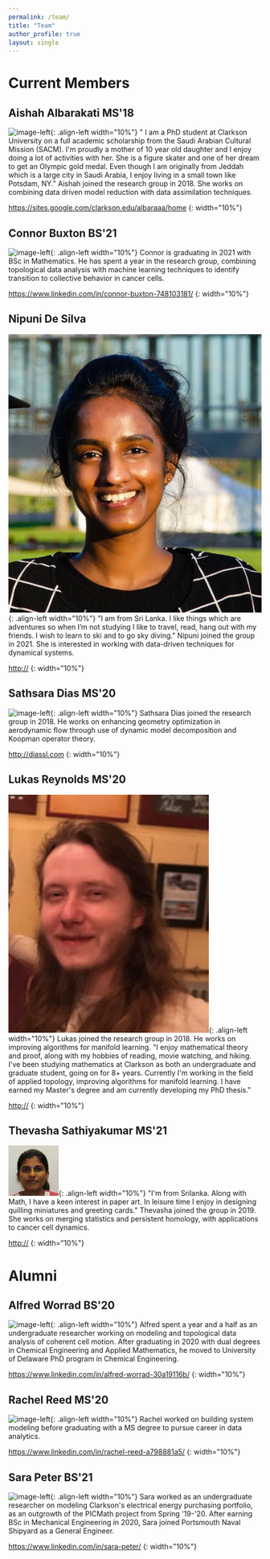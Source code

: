 ```yaml
---
permalink: /team/
title: "Team"
author_profile: true
layout: single
---
```


# Current Members

## Aishah Albarakati MS'18
![image-left](/images/profile.png){: .align-left width="10%"} " I am a PhD student at Clarkson University on a full academic scholarship from the Saudi Arabian Cultural Mission (SACM).  I'm proudly a mother of 10 year old daughter and I enjoy doing a lot of activities with her.  She is a figure skater and one of her dream to get an Olympic gold medal.  Even though I am originally from Jeddah which is a large city in Saudi Arabia, I enjoy living in a small town like Potsdam, NY." Aishah joined the research group in 2018. She works on combining data driven model reduction with data assimilation techniques.

<https://sites.google.com/clarkson.edu/albaraaa/home>
{: width="10%"}

## Connor Buxton BS'21
![image-left](/images/profile.png){: .align-left width="10%"} Connor is graduating in 2021 with BSc in Mathematics. He has spent a year in the research group, combining topological data analysis with machine learning techniques to identify transition to collective behavior in cancer cells.

<https://www.linkedin.com/in/connor-buxton-748103181/>
{: width="10%"}

## Nipuni De Silva
![image-left](/images/nipuni.jpg){: .align-left width="10%"} "I am from Sri Lanka. I like things which are adventures so when I’m not studying I like to travel, read, hang out with my friends. I wish to learn to ski and to go sky diving." Nipuni joined the group in 2021. She is interested in working with data-driven techniques for dynamical systems.

<http://>
{: width="10%"}

## Sathsara Dias MS'20
![image-left](/images/profile.png){: .align-left width="10%"} Sathsara Dias joined the research group in 2018. He works on enhancing geometry optimization in aerodynamic flow through use of dynamic model decomposition and Koopman operator theory.

<http://diassl.com>
{: width="10%"}

## Lukas Reynolds MS'20
![image-left](/images/lukas.png){: .align-left width="10%"} Lukas joined the research group in 2018. He works on improving algorithms for manifold learning. "I enjoy mathematical theory and proof, along with my hobbies of reading, movie watching, and hiking. I've been studying mathematics at Clarkson as both an undergraduate and graduate student, going on for 8+ years. Currently I'm working in the field of applied topology, improving algorithms for manifold learning. I have earned my Master's degree and am currently developing my PhD thesis."

<http://>
{: width="10%"}


## Thevasha Sathiyakumar MS'21
![image-left](/images/thevasha.jpg){: .align-left width="10%"} "I'm from Srilanka. Along with Math, I have a keen interest in paper art. In leisure time I enjoy in designing quilling miniatures and greeting cards." Thevasha joined the group in 2019. She works on merging statistics and persistent homology, with applications to cancer cell dynamics.

<http://>
{: width="10%"}


# Alumni

## Alfred Worrad BS'20
![image-left](/images/profile.png){: .align-left width="10%"} Alfred spent a year and a half as an undergraduate researcher working on modeling and topological data analysis of coherent cell motion. After graduating in 2020 with dual degrees in Chemical Engineering and Applied Mathematics, he moved to University of Delaware PhD program in Chemical Engineering.

<https://www.linkedin.com/in/alfred-worrad-30a19116b/>
{: width="10%"}

## Rachel Reed MS'20
![image-left](/images/profile.png){: .align-left width="10%"} Rachel worked on building system modeling before graduating with a MS degree to pursue career in data analytics.

<https://www.linkedin.com/in/rachel-reed-a798881a5/>
{: width="10%"}

## Sara Peter BS'21
![image-left](/images/profile.png){: .align-left width="10%"} Sara worked as an undergraduate researcher on modeling Clarkson's electrical energy purchasing portfolio, as an outgrowth of the PICMath project from Spring '19-'20. After earning BSc in Mechanical Engineering in 2020, Sara joined Portsmouth Naval Shipyard as a General Engineer.

<https://www.linkedin.com/in/sara-peter/>
{: width="10%"}

